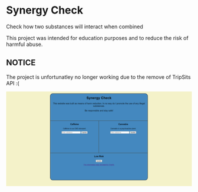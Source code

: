 # Synergy Check
Check how two substances will interact when combined

This project was intended for education purposes and to reduce the risk of harmful abuse.

<h2> NOTICE </h2>
The project is unfortunatley no longer working due to the remove of TripSits API :(

![Website Demo](/WebsiteDemo.png)
